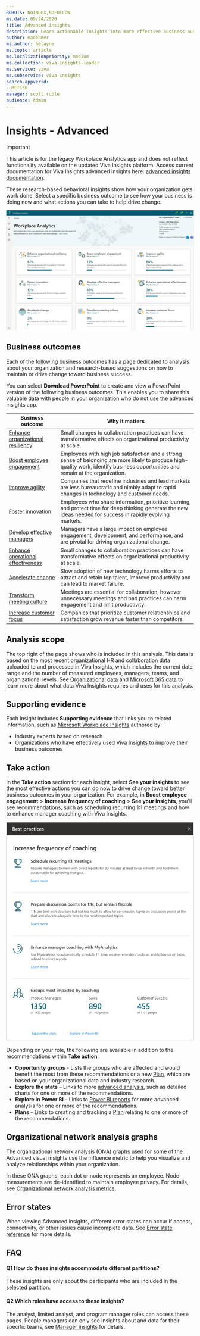 ```yaml
---
ROBOTS: NOINDEX,NOFOLLOW
ms.date: 09/24/2020
title: Advanced insights
description: Learn actionable insights into more effective business outcomes for your organization 
author: madehmer
ms.author: helayne
ms.topic: article
ms.localizationpriority: medium 
ms.collection: viva-insights-leader 
ms.service: viva 
ms.subservice: viva-insights 
search.appverid: 
- MET150 
manager: scott.ruble
audience: Admin
---
```


# Insights - Advanced

>[!Important]
>This article is for the legacy Workplace Analytics app and does not reflect functionality available on the updated Viva Insights platform. Access current documentation for Viva Insights advanced insights here: [advanced insights documentation](../advanced/introduction-to-advanced-insights.md).

These research-based behavioral insights show how your organization gets work done. Select a specific business outcome to see how your business is doing now and what actions you can take to help drive change.

![Advanced insights home page image.](../images/wpa/use/insights.png)

## Business outcomes

Each of the following business outcomes has a page dedicated to analysis about your organization and research-based suggestions on how to maintain or drive change toward business success.

You can select **Download PowerPoint** to create and view a PowerPoint version of the following business outcomes. This enables you to share this valuable data with people in your organization who do not use the advanced insights app.

|Business outcome |Why it matters |
|-----------------|--------------|
|[Enhance organizational resiliency](/viva/insights/use/resilient-organizations?toc=/viva/insights/use/toc.json&bc=/viva/insights/breadcrumb/toc.json) |Small changes to collaboration practices can have transformative effects on organizational productivity at scale. |
|[Boost employee engagement](/viva/insights/use/boost-engagement?toc=/viva/insights/use/toc.json&bc=/viva/insights/breadcrumb/toc.json) |Employees with high job satisfaction and a strong sense of belonging are more likely to produce high-quality work, identify business opportunities and remain at the organization. |
|[Improve agility](/viva/insights/use/improve-agility?toc=/viva/insights/use/toc.json&bc=/viva/insights/breadcrumb/toc.json) |Companies that redefine industries and lead markets are less bureaucratic and nimbly adapt to rapid changes in technology and customer needs. |
|[Foster innovation](/viva/insights/use/foster-innovation?toc=/viva/insights/use/toc.json&bc=/viva/insights/breadcrumb/toc.json) |Employees who share information, prioritize learning, and protect time for deep thinking generate the new ideas needed for success in rapidly evolving markets.|
|[Develop effective managers](/viva/insights/use/develop-managers?toc=/viva/insights/use/toc.json&bc=/viva/insights/breadcrumb/toc.json) |Managers have a large impact on employee engagement, development, and performance, and are pivotal for driving organizational change. |
|[Enhance operational effectiveness](/viva/insights/use/effective-operations?toc=/viva/insights/use/toc.json&bc=/viva/insights/breadcrumb/toc.json) |Small changes to collaboration practices can have transformative effects on organizational productivity at scale. |
|[Accelerate change](/viva/insights/use/accelerate-change?toc=/viva/insights/use/toc.json&bc=/viva/insights/breadcrumb/toc.json) |Slow adoption of new technology harms efforts to attract and retain top talent, improve productivity and can lead to market failure. |
|[Transform meeting culture](/viva/insights/use/transform-meetings?toc=/viva/insights/use/toc.json&bc=/viva/insights/breadcrumb/toc.json) |Meetings are essential for collaboration, however unnecessary meetings and bad practices can harm engagement and limit productivity. |
|[Increase customer focus](/viva/insights/use/customer-focus?toc=/viva/insights/use/toc.json&bc=/viva/insights/breadcrumb/toc.json) |Companies that prioritize customer relationships and satisfaction grow revenue faster than competitors.|

## Analysis scope

The top right of the page shows who is included in this analysis. This data is based on the most recent organizational HR and collaboration data uploaded to and processed in Viva Insights, which includes the current date range and the number of measured employees, managers, teams, and organizational levels. See [Organizational data](/viva/insights/use/organizational-data?toc=/viva/insights/use/toc.json&bc=/viva/insights/breadcrumb/toc.json) and [Microsoft 365 data](/viva/insights/use/office-365-data?toc=/viva/insights/use/toc.json&bc=/viva/insights/breadcrumb/toc.json) to learn more about what data Viva Insights requires and uses for this analysis.

## Supporting evidence

Each insight includes **Supporting evidence** that links you to related information, such as [Microsoft Workplace Insights](https://insights.office.com/) authored by:

* Industry experts based on research
* Organizations who have effectively used Viva Insights to improve their business outcomes

## Take action

In the **Take action** section for each insight, select **See your insights** to see the most effective actions you can do now to drive change toward better business outcomes in your organization. For example, in **Boost employee engagement** > **Increase frequency of coaching** > **See your insights**, you'll see recommendations, such as scheduling recurring 1:1 meetings and how to enhance manager coaching with Viva Insights.

![Take action for coaching.](../images/wpa/use/coaching.png)

Depending on your role, the following are available in addition to the recommendations within **Take action**.

* **Opportunity groups** - Lists the groups who are affected and would benefit the most from these recommendations or a new [Plan](/viva/insights/tutorials/solutionsv2-intro?toc=/viva/insights/use/toc.json&bc=/viva/insights/breadcrumb/toc.json), which are based on your organizational data and industry research.
* **Explore the stats** – Links to more [advanced analysis](/viva/insights/use/explore-intro?toc=/viva/insights/use/toc.json&bc=/viva/insights/breadcrumb/toc.json), such as detailed charts for one or more of the recommendations.
* **Explore in Power BI** - Links to [Power BI reports](/viva/insights/tutorials/power-bi-intro?toc=/viva/insights/use/toc.json&bc=/viva/insights/breadcrumb/toc.json) for more advanced analysis for one or more of the recommendations.
* **Plans** - Links to creating and tracking a [Plan](/viva/insights/Tutorials/solutionsv2-intro?toc=/viva/insights/use/toc.json&bc=/viva/insights/breadcrumb/toc.json) relating to one or more of the recommendations.

## Organizational network analysis graphs

The organizational network analysis (ONA) graphs used for some of the Advanced visual insights use the influence metric to help you visualize and analyze relationships within your organization.

In these ONA graphs, each dot or node represents an employee. Node measurements are de-identified to maintain employee privacy. For details, see [Organizational network analysis metrics](/viva/insights/use/insight-ona-measures?toc=/viva/insights/use/toc.json&bc=/viva/insights/breadcrumb/toc.json).

## Error states

When viewing Advanced insights, different error states can occur if access, connectivity, or other issues cause incomplete data. See [Error state reference](error-states.md) for more details.

## FAQ

#### Q1 How do these insights accommodate different partitions?

These insights are only about the participants who are included in the selected partition.

#### Q2 Which roles have access to these insights?

The analyst, limited analyst, and program manager roles can access these pages. People managers can only see insights about and data for their specific teams, see [Manager insights](../org-team-insights/team-insights.md) for details.

